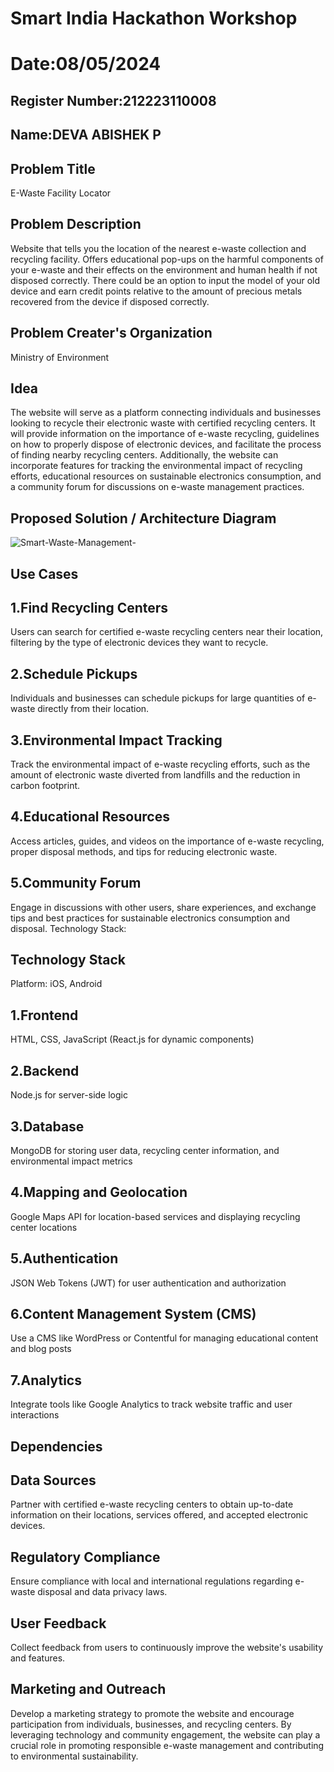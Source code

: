 # Smart India Hackathon Workshop
# Date:08/05/2024
## Register Number:212223110008
## Name:DEVA ABISHEK P
## Problem Title
E-Waste Facility Locator
## Problem Description
Website that tells you the location of the nearest e-waste collection and recycling facility. Offers educational pop-ups on the harmful components of your e-waste and their effects on the environment and human health if not disposed correctly. There could be an option to input the model of your old device and earn credit points relative to the amount of precious metals recovered from the device if disposed correctly.
## Problem Creater's Organization
Ministry of Environment

## Idea
The website will serve as a platform connecting individuals and businesses looking to recycle their electronic waste with certified recycling centers. It will provide information on the importance of e-waste recycling, guidelines on how to properly dispose of electronic devices, and facilitate the process of finding nearby recycling centers. Additionally, the website can incorporate features for tracking the environmental impact of recycling efforts, educational resources on sustainable electronics consumption, and a community forum for discussions on e-waste management practices.
## Proposed Solution / Architecture Diagram
![Smart-Waste-Management-](https://github.com/DEVAABISHEK/SIHPS/assets/150319305/5e5a2274-167b-4bcc-90a2-7f5a3b865705)

## Use Cases
## 1.Find Recycling Centers
Users can search for certified e-waste recycling centers near their location, filtering by the type of electronic devices they want to recycle.
## 2.Schedule Pickups
Individuals and businesses can schedule pickups for large quantities of e-waste directly from their location.
## 3.Environmental Impact Tracking
Track the environmental impact of e-waste recycling efforts, such as the amount of electronic waste diverted from landfills and the reduction in carbon footprint.
## 4.Educational Resources
Access articles, guides, and videos on the importance of e-waste recycling, proper disposal methods, and tips for reducing electronic waste.
## 5.Community Forum
Engage in discussions with other users, share experiences, and exchange tips and best practices for sustainable electronics consumption and disposal.
Technology Stack:
## Technology Stack
Platform: iOS, Android
## 1.Frontend
HTML, CSS, JavaScript (React.js for dynamic components)
## 2.Backend
Node.js for server-side logic
## 3.Database
MongoDB for storing user data, recycling center information, and environmental impact metrics
## 4.Mapping and Geolocation
Google Maps API for location-based services and displaying recycling center locations
## 5.Authentication
JSON Web Tokens (JWT) for user authentication and authorization
## 6.Content Management System (CMS)
Use a CMS like WordPress or Contentful for managing educational content and blog posts
## 7.Analytics
Integrate tools like Google Analytics to track website traffic and user interactions


## Dependencies
## Data Sources
Partner with certified e-waste recycling centers to obtain up-to-date information on their locations, services offered, and accepted electronic devices.
## Regulatory Compliance
Ensure compliance with local and international regulations regarding e-waste disposal and data privacy laws.
## User Feedback
Collect feedback from users to continuously improve the website's usability and features.
## Marketing and Outreach
Develop a marketing strategy to promote the website and encourage participation from individuals, businesses, and recycling centers.
By leveraging technology and community engagement, the website can play a crucial role in promoting responsible e-waste management and contributing to environmental sustainability.
